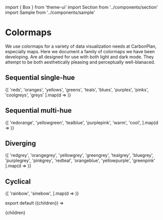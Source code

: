 import { Box } from 'theme-ui'
import Section from '../components/section'
import Sample from '../components/sample'

# Colormaps

We use colormaps for a variety of data visualization needs at CarbonPlan, especially maps. Here we document a family of colormaps we have been developing. Are all designed for use with both light and dark mode. They attempt to be both aesthetically pleasing and perceptually well-blanaced.

## Sequential single-hue

<Box>
{[
  'reds',
  'oranges', 
  'yellows', 
  'greens', 
  'teals', 
  'blues', 
  'purples', 
  'pinks', 
  'coolgreys',
  'greys'
].map(d => <Sample name={d}/>)}
</Box>

## Sequential multi-hue

<Box>
{[
  'redorange',
  'yellowgreen',
  'tealblue',
  'purplepink',
  'warm',
  'cool', 
].map(d => <Sample name={d}/>)}
</Box>

## Diverging

<Box>
{[
  'redgrey',
  'orangegrey',
  'yellowgrey',
  'greengrey',
  'tealgrey',
  'bluegrey',
  'purplegrey',
  'pinkgrey',
  'redteal',
  'orangeblue',
  'yellowpurple',
  'greenpink'
].map(d => <Sample name={d}/>)}
</Box>


## Cyclical

<Box>
{[
  'rainbow',
  'sinebow',
].map(d => <Sample name={d}/>)}
</Box>

export default ({children}) => <Section>{children}</Section>